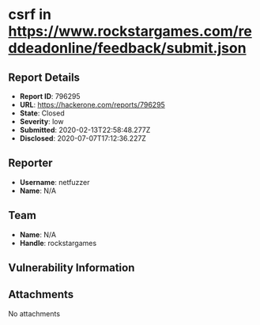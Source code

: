 # csrf in https://www.rockstargames.com/reddeadonline/feedback/submit.json

## Report Details
- **Report ID**: 796295
- **URL**: https://hackerone.com/reports/796295
- **State**: Closed
- **Severity**: low
- **Submitted**: 2020-02-13T22:58:48.277Z
- **Disclosed**: 2020-07-07T17:12:36.227Z

## Reporter
- **Username**: netfuzzer
- **Name**: N/A

## Team
- **Name**: N/A
- **Handle**: rockstargames

## Vulnerability Information


## Attachments
No attachments
